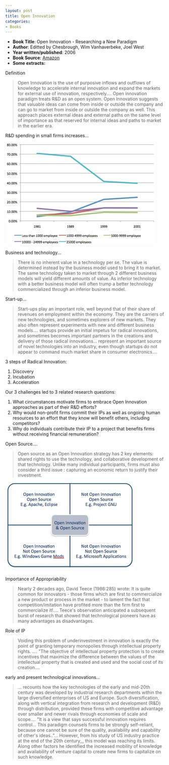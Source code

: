 ```yaml
---
layout: post
title: Open Innovation
categories:
- Books
---
```

- **Book Title**: Open Innovation - Researching a New Paradigm
- **Author**: Editted by Chesbrough, Wim Vanhaverbeke, Joel West
- **Year written/published**: 2006
- **Book Source**: [Amazon](http://www.amazon.com/Open-Innovation-Researching-New-Paradigm/dp/0199226466)
- **Some extracts:**

Definition

> Open Innovation is the use of purposive inflows and outflows of knowledge to accelerate internal innovation and expand the markets for external use of innovation, respectively.... Open innovation paradigm treats R&D as an open system. Open Innovation suggests that valuable ideas can come from inside or outside the company and can go to market from inside or outside the company as well. This approach places external ideas and external paths on the same level of importance as that reserved for internal ideas and paths to market in the earlier era.

R&D spending in small firms increases...

![](/img/small-research-firms.jpg "small-research-firms")

Business and technology...

> There is no inherent value in a technology per se. The value is determined instead by the business model used to bring it to market. The same technology taken to market through 2 different business models will yield different amounts of value. As inferior technology with a better business model will often trump a better technology commercialized through an inferior business model.

Start-up...

> Start-ups play an important role, well beyond that of their share of revenues on employment within the economy. They are the carriers of new technologies, and sometimes explorers of new markets. They also often represent experiments with new and different business models.... startups provide an initial impetus for radical innovations, and sometimes becomes important partners in the creations and delivery of those radical innovations... represent an important source of novel technologies into an industry, even though startups do not appear to command much market share in consumer electronics....

3 steps of Radical Innovation:

1. Discovery
2. Incubation
3. Acceleration

Our 3 challenges led to 3 related research questions:

1. What circumstances motivate firms to embrace Open Innovation approaches as part of their R&D efforts?
2. Why would non-profit firms commit their IPs as well as ongoing human resources to an effort that they know will benefit others, including competitors?
3. Why do individuals contribute their IP to a project that benefits firms without receiving financial remuneration?

Open Source....

> Open source as an Open Innovation strategy has 2 key elements: shared rights to use the technology, and collaborative development of that technology. Unlike many individual participants, firms must also consider a third issue : capturing an economic return to justify their investment.

![](/img/open-innovation-source.jpg "open-innovation-source")

Importance of Appropriability

> Nearly 2 decades ago, David Teece (1986:285) wrote:
It is quite common for innovators - those firms which are first to commercialize a new product or process in the market - to lament the fact that competition/imitation have profited more than the firm first to commercialize it!.... Teece's observation anticipated a subsequent burst of research that showed that technological pioneers have as many advantages as disadvantages.

Role of IP

> Voiding this problem of underinvestment in innovation is exactly the point of granting temporary monopolies through intellectual property rights. .... "The objective of intellectual property protection is to create incentives that maximize the difference between the values of the intellectual property that is created and used and the social cost of its creation....

early and present technological innovations...

> ... recounts how the key technologies of the early and mid-20th century was developed by industrial research departments within the large diversified enterprises of US and Europe. Such diversification, along with vertical integration from research and development (R&D) through distribution, provided these firms with competitive advantage over smaller and newer rivals through economies of scale and scope.... "It is a view that says successful innovation requires control... This paradigm counsels firms to be strongly self-reliant, because one cannot be sure of the quality, availability and capability of other's ideas.."... However, from his study of US industry practice at the end of the 20th century,,, this model was reaching its limits. Along other factors he identified the increased mobility of knowledge and availability of venture capital to create new firms to capitalize on such knowledge.

